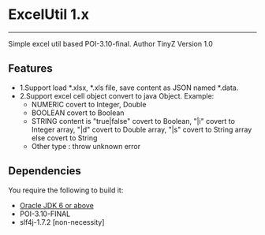 # ExcelUtil 1.x
--------------------

Simple excel util based POI-3.10-final.
Author TinyZ
Version 1.0

## Features

* 1.Support load *.xlsx, *.xls file, save content as JSON named *.data.
* 2.Support excel cell object convert to java Object. Example:
    * NUMERIC covert to Integer, Double
    * BOOLEAN covert to Boolean
    * STRING content is "true|false" covert to Boolean, "|i" covert to Integer array, "|d" covert to Double array, "|s" covert to String array else covert to String
    * Other type : throw unknown error

## Dependencies

You require the following to build it:
* [Oracle JDK 6 or above](http://www.oracle.com/technetwork/java/)
* POI-3.10-FINAL
* slf4j-1.7.2 [non-necessity]




